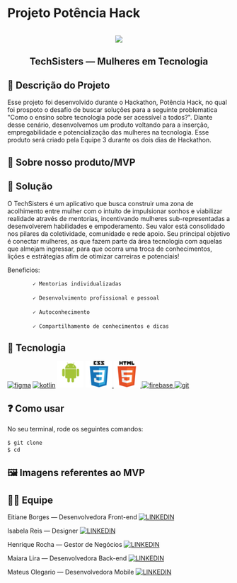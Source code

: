 # Projeto Potência Hack 

<h2 align="center">
    <img src="https://github.com/MaiLira/Projeto_Hackathon_Pot-ncia_Hack/blob/main/logo_techsisters.png" width="400">
     <br><br>
    <b> TechSisters — Mulheres em Tecnologia  </b>  
    <br>
</h2>

 
##  :pencil: Descrição do Projeto 

Esse projeto foi desenvolvido durante o Hackathon, Potência Hack, no qual foi prospoto o 
desafio de buscar soluções para a seguinte problematica "Como o ensino sobre tecnologia pode ser acessível a todos?". 
Diante desse cenário, desenvolvemos um produto voltando para a inserção, empregabilidade e potencialização das mulheres na tecnologia.
Esse produto será criado pela Equipe 3 durante os dois dias de Hackathon.

## :bookmark: Sobre nosso produto/MVP 


 


## 🙌  Solução

O TechSisters é um aplicativo que busca construir uma zona de acolhimento entre mulher com o intuito de impulsionar sonhos e 
viabilizar realidade através de mentorias, incentivando mulheres sub-representadas a desenvolverem habilidades e empoderamento.
Seu valor está consolidado nos pilares da coletividade, comunidade e rede apoio. Seu principal objetivo é conectar mulheres,
as que fazem parte da área tecnologia com aquelas que almejam ingressar, para que ocorra uma troca de conhecimentos, lições
e estrátegias afim de otimizar carreiras e potenciais!

Beneficios: 

            ✓ Mentorias individualizadas 

            ✓ Desenvolvimento profissional e pessoal

            ✓ Autoconhecimento

            ✓ Compartilhamento de conhecimentos e dicas
            
 
## 🚀 Tecnologia

<p align="left"> <a href="https://www.figma.com/" target="_blank" rel="noreferrer"> <img src="https://www.vectorlogo.zone/logos/figma/figma-icon.svg" alt="figma" width="60" height="60"/></a> 
<a href="https://kotlinlang.org" target="_blank" rel="noreferrer"> <img src="https://www.vectorlogo.zone/logos/kotlinlang/kotlinlang-icon.svg" alt="kotlin" width="60" height="60"/></a>
<a href="https://developer.android.com" target="_blank" rel="noreferrer"> <img src="https://raw.githubusercontent.com/devicons/devicon/master/icons/android/android-original-wordmark.svg" alt="android" width="60" height="60"/></a>
<a href="https://www.w3schools.com/css/" target="_blank" rel="noreferrer"><img src="https://raw.githubusercontent.com/devicons/devicon/master/icons/css3/css3-original-wordmark.svg" alt="css3" width="60" height="60"/> </a> 
<a href="https://www.w3.org/html/" target="_blank" rel="noreferrer"> <img src="https://raw.githubusercontent.com/devicons/devicon/master/icons/html5/html5-original-wordmark.svg" alt="html5" width="60" height="60"/> 
<a href="https://firebase.google.com/" target="_blank" rel="noreferrer"> <img src="https://www.vectorlogo.zone/logos/firebase/firebase-icon.svg" alt="firebase" width="60" height="60"/> </a> 
<a href="https://git-scm.com/" target="_blank" rel="noreferrer"> <img src="https://www.vectorlogo.zone/logos/git-scm/git-scm-icon.svg" alt="git" width="60" height="60"/> </a> 
</a> 
</p>
            
## :question: Como usar

No seu terminal, rode os seguintes comandos:

```
$ git clone 
$ cd 
```
## :framed_picture: Imagens referentes ao MVP

## 👥👥 Equipe


 
Eitiane Borges — Desenvolvedora Front-end  [![LINKEDIN](https://img.shields.io/badge/LinkedIn-0077B5?style=for-the-badge&logo=linkedin&logoColor=white)](https://www.linkedin.com/in/maiaraslira/)

Isabela Reis — Designer   [![LINKEDIN](https://img.shields.io/badge/LinkedIn-0077B5?style=for-the-badge&logo=linkedin&logoColor=white)](https://www.linkedin.com/in/isabela-reis-013895268/)

Henrique Rocha — Gestor de Negócios  [![LINKEDIN](https://img.shields.io/badge/LinkedIn-0077B5?style=for-the-badge&logo=linkedin&logoColor=white)](https://www.linkedin.com/in/rocha-henrique/)

Maiara Lira — Desenvolvedora Back-end [![LINKEDIN](https://img.shields.io/badge/LinkedIn-0077B5?style=for-the-badge&logo=linkedin&logoColor=white)](https://www.linkedin.com/in/maiaraslira/)

Mateus Olegario — Desenvolvedora Mobile  [![LINKEDIN](https://img.shields.io/badge/LinkedIn-0077B5?style=for-the-badge&logo=linkedin&logoColor=white)](https://www.linkedin.com/in/mateussilva-dev/) 




